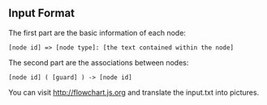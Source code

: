 ## Input Format
The first part are the basic information of each node:
        
    [node id] => [node type]: [the text contained within the node]

The second part are the associations between nodes:
        
    [node id] ( [guard] ) -> [node id]

You can visit http://flowchart.js.org and translate the input.txt into pictures.